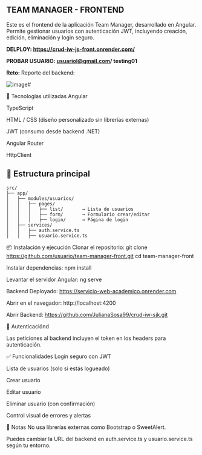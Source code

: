 
**TEAM MANAGER - FRONTEND**
--


Este es el frontend de la aplicación Team Manager, desarrollado en Angular. Permite gestionar usuarios con autenticación JWT, incluyendo creación, edición, eliminación y login seguro.

**DELPLOY: https://crud-iw-js-front.onrender.com/**

**PROBAR USUARIO: usuariol@gmail.com/ testing01**

**Reto:**
Reporte del backend: 

![image](https://github.com/user-attachments/assets/703a5e46-7444-4b4f-bde7-f1bc3234d10d)# 


🚀 Tecnologías utilizadas
Angular

TypeScript

HTML / CSS (diseño personalizado sin librerías externas)

JWT (consumo desde backend .NET)

Angular Router

HttpClient

## 📁 Estructura principal

```plaintext
src/
├── app/
│   ├── modules/usuarios/
│   │   ├── pages/
│   │   │   ├── list/       → Lista de usuarios
│   │   │   ├── form/       → Formulario crear/editar
│   │   │   ├── login/      → Página de login
│   ├── services/
│   │   ├── auth.service.ts
│   │   ├── usuario.service.ts
```


📦 Instalación y ejecución
Clonar el repositorio: git clone https://github.com/usuario/team-manager-front.git
cd team-manager-front

Instalar dependencias: npm install

Levantar el servidor Angular: ng serve

Backend Deployado: https://servicio-web-academico.onrender.com

Abrir en el navegador: http://localhost:4200

Abrir Backend: https://github.com/JulianaSosa99/crud-iw-sjk.git

🔐 Autenticaciónd

Las peticiones al backend incluyen el token en los headers para autenticación.

✅ Funcionalidades
Login seguro con JWT

Lista de usuarios (solo si estás logueado)

Crear usuario

Editar usuario

Eliminar usuario (con confirmación)

Control visual de errores y alertas

📌 Notas
No usa librerías externas como Bootstrap o SweetAlert.

Puedes cambiar la URL del backend en auth.service.ts y usuario.service.ts según tu entorno.
